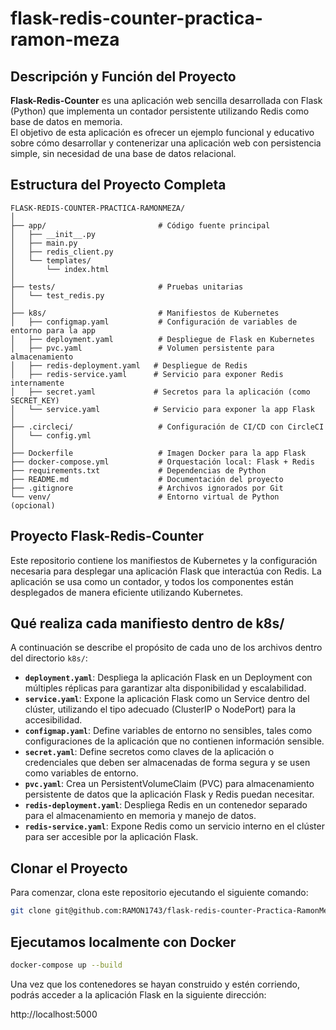 # flask-redis-counter-practica-ramon-meza

## Descripción y Función del Proyecto
**Flask-Redis-Counter** es una aplicación web sencilla desarrollada con Flask (Python) que implementa un contador persistente utilizando Redis como base de datos en memoria.  
El objetivo de esta aplicación es ofrecer un ejemplo funcional y educativo sobre cómo desarrollar y contenerizar una aplicación web con persistencia simple, sin necesidad de una base de datos relacional.

## Estructura del Proyecto Completa

```plaintext
FLASK-REDIS-COUNTER-PRACTICA-RAMONMEZA/
│
├── app/                         # Código fuente principal
│   ├── __init__.py
│   ├── main.py
│   ├── redis_client.py
│   └── templates/
│       └── index.html
│
├── tests/                       # Pruebas unitarias
│   └── test_redis.py
│
├── k8s/                         # Manifiestos de Kubernetes
│   ├── configmap.yaml           # Configuración de variables de entorno para la app
│   ├── deployment.yaml          # Despliegue de Flask en Kubernetes
│   ├── pvc.yaml                 # Volumen persistente para almacenamiento
│   ├── redis-deployment.yaml   # Despliegue de Redis
│   ├── redis-service.yaml      # Servicio para exponer Redis internamente
│   ├── secret.yaml             # Secretos para la aplicación (como SECRET_KEY)
│   └── service.yaml            # Servicio para exponer la app Flask
│
├── .circleci/                   # Configuración de CI/CD con CircleCI
│   └── config.yml
│
├── Dockerfile                   # Imagen Docker para la app Flask
├── docker-compose.yml           # Orquestación local: Flask + Redis
├── requirements.txt             # Dependencias de Python
├── README.md                    # Documentación del proyecto
├── .gitignore                   # Archivos ignorados por Git
└── venv/                        # Entorno virtual de Python (opcional)

```

## Proyecto Flask-Redis-Counter

Este repositorio contiene los manifiestos de Kubernetes y la configuración necesaria para desplegar una aplicación Flask que interactúa con Redis. La aplicación se usa como un contador, y todos los componentes están desplegados de manera eficiente utilizando Kubernetes.

## Qué realiza cada manifiesto dentro de k8s/

A continuación se describe el propósito de cada uno de los archivos dentro del directorio `k8s/`:

- **`deployment.yaml`**: Despliega la aplicación Flask en un Deployment con múltiples réplicas para garantizar alta disponibilidad y escalabilidad.
- **`service.yaml`**: Expone la aplicación Flask como un Service dentro del clúster, utilizando el tipo adecuado (ClusterIP o NodePort) para la accesibilidad.
- **`configmap.yaml`**: Define variables de entorno no sensibles, tales como configuraciones de la aplicación que no contienen información sensible.
- **`secret.yaml`**: Define secretos como claves de la aplicación o credenciales que deben ser almacenadas de forma segura y se usen como variables de entorno.
- **`pvc.yaml`**: Crea un PersistentVolumeClaim (PVC) para almacenamiento persistente de datos que la aplicación Flask y Redis puedan necesitar.
- **`redis-deployment.yaml`**: Despliega Redis en un contenedor separado para el almacenamiento en memoria y manejo de datos.
- **`redis-service.yaml`**: Expone Redis como un servicio interno en el clúster para ser accesible por la aplicación Flask.

## Clonar el Proyecto

Para comenzar, clona este repositorio ejecutando el siguiente comando:

```bash
git clone git@github.com:RAMON1743/flask-redis-counter-Practica-RamonMeza.git

```

## Ejecutamos localmente con Docker

```bash
docker-compose up --build
```

Una vez que los contenedores se hayan construido y estén corriendo, podrás acceder a la aplicación Flask en la siguiente dirección:

http://localhost:5000
